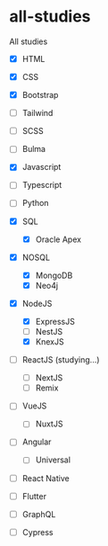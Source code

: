 # all-studies
All studies
- [x] HTML
- [x] CSS
- [x] Bootstrap
- [ ] Tailwind
- [ ] SCSS
- [ ] Bulma
- [x] Javascript
- [ ] Typescript
- [ ] Python
- [x] SQL
  - [x] Oracle Apex
- [x] NOSQL
  - [x] MongoDB
  - [x] Neo4j
- [x] NodeJS
  - [x] ExpressJS
  - [ ] NestJS
  - [x] KnexJS
- [ ] ReactJS (studying...)
  - [ ] NextJS
  - [ ] Remix
- [ ] VueJS
  - [ ] NuxtJS
- [ ] Angular
  - [ ] Universal
- [ ] React Native
- [ ] Flutter
- [ ] GraphQL
- [ ] Cypress

